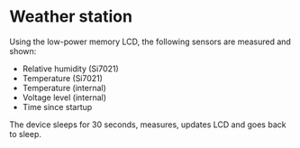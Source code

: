 # Weather station
Using the low-power memory LCD, the following sensors are measured and shown:

* Relative humidity (Si7021)
* Temperature (Si7021)
* Temperature (internal)
* Voltage level (internal)
* Time since startup

The device sleeps for 30 seconds, measures, updates LCD and goes back to sleep.

